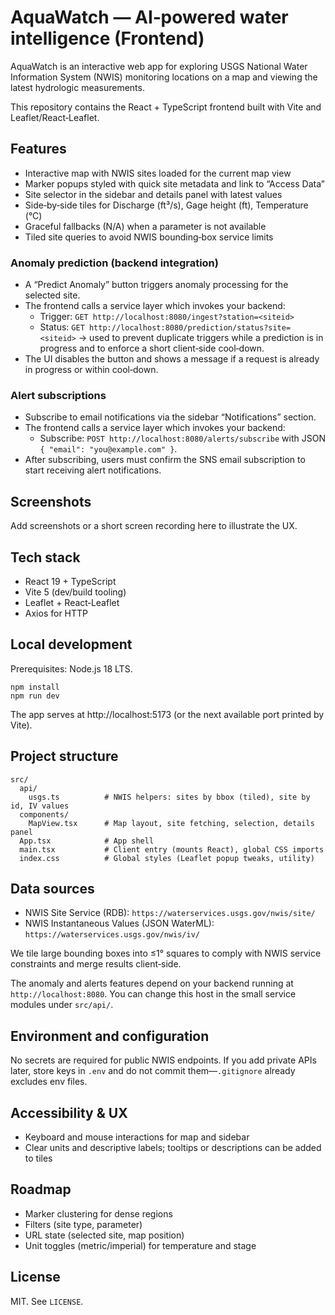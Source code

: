 # AquaWatch — AI‑powered water intelligence (Frontend)

AquaWatch is an interactive web app for exploring USGS National Water Information System (NWIS) monitoring locations on a map and viewing the latest hydrologic measurements.

This repository contains the React + TypeScript frontend built with Vite and Leaflet/React‑Leaflet.

## Features

- Interactive map with NWIS sites loaded for the current map view
- Marker popups styled with quick site metadata and link to “Access Data”
- Site selector in the sidebar and details panel with latest values
- Side‑by‑side tiles for Discharge (ft³/s), Gage height (ft), Temperature (°C)
- Graceful fallbacks (N/A) when a parameter is not available
- Tiled site queries to avoid NWIS bounding‑box service limits

### Anomaly prediction (backend integration)

- A “Predict Anomaly” button triggers anomaly processing for the selected site.
- The frontend calls a service layer which invokes your backend:
  - Trigger: `GET http://localhost:8080/ingest?station=<siteid>`
  - Status: `GET http://localhost:8080/prediction/status?site=<siteid>` → used to prevent duplicate triggers while a prediction is in progress and to enforce a short client‑side cool‑down.
- The UI disables the button and shows a message if a request is already in progress or within cool‑down.

### Alert subscriptions

- Subscribe to email notifications via the sidebar “Notifications” section.
- The frontend calls a service layer which invokes your backend:
  - Subscribe: `POST http://localhost:8080/alerts/subscribe` with JSON `{ "email": "you@example.com" }`.
- After subscribing, users must confirm the SNS email subscription to start receiving alert notifications.

## Screenshots

Add screenshots or a short screen recording here to illustrate the UX.

## Tech stack

- React 19 + TypeScript
- Vite 5 (dev/build tooling)
- Leaflet + React‑Leaflet
- Axios for HTTP

## Local development

Prerequisites: Node.js 18 LTS.

```
npm install
npm run dev
```

The app serves at http://localhost:5173 (or the next available port printed by Vite).

## Project structure

```
src/
  api/
    usgs.ts          # NWIS helpers: sites by bbox (tiled), site by id, IV values
  components/
    MapView.tsx      # Map layout, site fetching, selection, details panel
  App.tsx            # App shell
  main.tsx           # Client entry (mounts React), global CSS imports
  index.css          # Global styles (Leaflet popup tweaks, utility)
```

## Data sources

- NWIS Site Service (RDB): `https://waterservices.usgs.gov/nwis/site/`
- NWIS Instantaneous Values (JSON WaterML): `https://waterservices.usgs.gov/nwis/iv/`

We tile large bounding boxes into ≤1° squares to comply with NWIS service constraints and merge results client‑side.

The anomaly and alerts features depend on your backend running at `http://localhost:8080`. You can change this host in the small service modules under `src/api/`.

## Environment and configuration

No secrets are required for public NWIS endpoints. If you add private APIs later, store keys in `.env` and do not commit them—`.gitignore` already excludes env files.

## Accessibility & UX

- Keyboard and mouse interactions for map and sidebar
- Clear units and descriptive labels; tooltips or descriptions can be added to tiles

## Roadmap

- Marker clustering for dense regions
- Filters (site type, parameter)
- URL state (selected site, map position)
- Unit toggles (metric/imperial) for temperature and stage

## License

MIT. See `LICENSE`.
